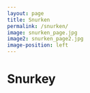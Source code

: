 ```yaml
---
layout: page
title: Snurken
permalink: /snurken/
image: snurken_page.jpg
image2: snurken_page2.jpg
image-position: left
---
```


# Snurkey
